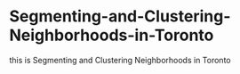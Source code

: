 # Segmenting-and-Clustering-Neighborhoods-in-Toronto
this is Segmenting and Clustering Neighborhoods in Toronto
